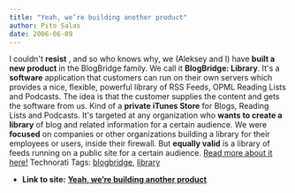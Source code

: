 ```yaml
---
title: "Yeah, we’re building another product"
author: Pito Salas
date: 2006-06-09
---
```


I couldn't **resist** , and so who knows why, we (Aleksey and I) have **built
a new product** in the BlogBridge family. We call it **BlogBridge: Library**.
It's a **software** application that customers can run on their own servers
which provides a nice, flexible, powerful library of RSS Feeds, OPML Reading
Lists and Podcasts. The idea is that the customer supplies the content and
gets the software from us. Kind of a **private iTunes Store** for Blogs,
Reading Lists and Podcasts. It's targeted at any organization who **wants to
create a library** of blog and related information for a certain audience. We
were **focused** on companies or other organizations building a library for
their employees or users, inside their firewall. But **equally valid** is a
library of feeds running on a public site for a certain audience.  [Read more
about it
here!](<http://www.blogbridge.com/archives/2006/06/announcing_blog_2.php>)
Technorati Tags: [blogbridge](<http://www.technorati.com/tag/blogbridge>),
[library](<http://www.technorati.com/tag/library>)


* **Link to site:** **[Yeah, we’re building another product](None)**
